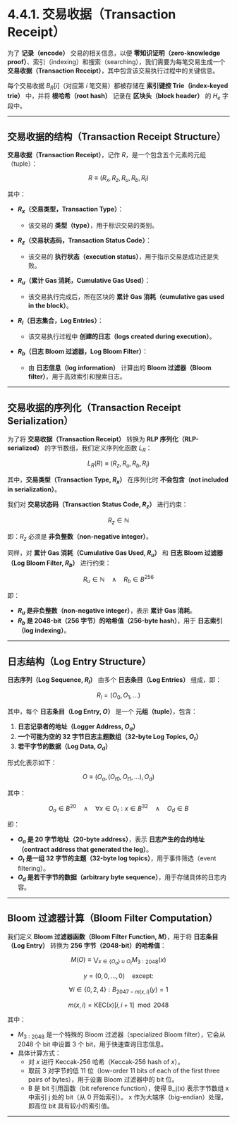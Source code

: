 # 4.4.1. 交易收据（Transaction Receipt）

为了 **记录（encode）** 交易的相关信息，以便 **零知识证明（zero-knowledge proof）**、索引（indexing）和搜索（searching），我们需要为每笔交易生成一个 **交易收据（Transaction Receipt）**，其中包含该交易执行过程中的关键信息。  

每个交易收据 $B_R[i]$（对应第 $i$ 笔交易）都被存储在 **索引键控 Trie（index-keyed trie）** 中，并将 **根哈希（root hash）** 记录在 **区块头（block header）** 的 $H_e$ 字段中。  

---

## 交易收据的结构（Transaction Receipt Structure）

**交易收据（Transaction Receipt）**，记作 $R$，是一个包含五个元素的元组（tuple）：  

$$
R ≡ (R_x, R_z, R_u, R_b, R_l)
$$

其中：  

- **$R_x$（交易类型，Transaction Type）**：
  - 该交易的 **类型（type）**，用于标识交易的类别。  

- **$R_z$（交易状态码，Transaction Status Code）**：
  - 该交易的 **执行状态（execution status）**，用于指示交易是成功还是失败。  

- **$R_u$（累计 Gas 消耗，Cumulative Gas Used）**：
  - 该交易执行完成后，所在区块的 **累计 Gas 消耗（cumulative gas used in the block）**。  

- **$R_l$（日志集合，Log Entries）**：
  - 该交易执行过程中 **创建的日志（logs created during execution）**。  

- **$R_b$（日志 Bloom 过滤器，Log Bloom Filter）**：
  - 由 **日志信息（log information）** 计算出的 **Bloom 过滤器（Bloom filter）**，用于高效索引和搜索日志。  

---

## 交易收据的序列化（Transaction Receipt Serialization）

为了将 **交易收据（Transaction Receipt）** 转换为 **RLP 序列化（RLP-serialized）** 的字节数组，我们定义序列化函数 $L_R$：  

$$
L_R(R) ≡ (R_z, R_u, R_b, R_l)
$$

其中，**交易类型（Transaction Type, $R_x$）** 在序列化时 **不会包含（not included in serialization）**。

我们对 **交易状态码（Transaction Status Code, $R_z$）** 进行约束：  

$$
R_z ∈ \mathbb{N}
$$

即：$R_z$ 必须是 **非负整数（non-negative integer）**。

同样，对 **累计 Gas 消耗（Cumulative Gas Used, $R_u$）** 和 **日志 Bloom 过滤器（Log Bloom Filter, $R_b$）** 进行约束：  

$$
R_u ∈ \mathbb{N} \quad \wedge \quad R_b ∈ B^{256}
$$

即：  

- **$R_u$ 是非负整数（non-negative integer）**，表示 **累计 Gas 消耗**。  
- **$R_b$ 是 2048-bit（256 字节）的哈希值（256-byte hash）**，用于 **日志索引（log indexing）**。  

---

## 日志结构（Log Entry Structure）

**日志序列（Log Sequence, $R_l$）** 由多个 **日志条目（Log Entries）** 组成，即：  

$$
R_l = (O_0, O_1, \dots)
$$

其中，每个 **日志条目（Log Entry, $O$）** 是一个 **元组（tuple）**，包含：  

1. **日志记录者的地址（Logger Address, $O_a$）**  
2. **一个可能为空的 32 字节日志主题数组（32-byte Log Topics, $O_t$）**  
3. **若干字节的数据（Log Data, $O_d$）**  

形式化表示如下：  

$$
O ≡ (O_a, (O_{t0}, O_{t1}, \dots), O_d)
$$

其中：  

$$
O_a ∈ B^{20} \quad \wedge \quad \forall x ∈ O_t : x ∈ B^{32} \quad \wedge \quad O_d ∈ B
$$

即：  

- **$O_a$ 是 20 字节地址（20-byte address）**，表示 **日志产生的合约地址（contract address that generated the log）**。  
- **$O_t$ 是一组 32 字节的主题（32-byte log topics）**，用于事件筛选（event filtering）。  
- **$O_d$ 是若干字节的数据（arbitrary byte sequence）**，用于存储具体的日志内容。  

---

## Bloom 过滤器计算（Bloom Filter Computation）

我们定义 **Bloom 过滤器函数（Bloom Filter Function, $M$）**，用于将 **日志条目（Log Entry）** 转换为 **256 字节（2048-bit）的哈希值**：  

$$
M(O) ≡ \bigvee_{x∈\{O_a\}∪O_t} M_{3:2048}(x)
$$

$$y = (0, 0, \dots, 0) \quad \text{except:}$$

$$
\forall i \in \{0, 2, 4\} : B_{2047 - m(x, i)}(y) = 1
$$

$$
m(x, i) = \text{KEC}(x)[i, i + 1] \mod 2048
$$


其中：  

- $M_{3:2048}$ 是一个特殊的 Bloom 过滤器（specialized Bloom filter），它会从 2048 个 bit 中设置 3 个 bit，用于快速查询日志信息。  
- 具体计算方式：  
  - 对 $x$ 进行 Keccak-256 哈希（Keccak-256 hash of $x$）。  
  - 取前 3 对字节的低 11 位（low-order 11 bits of each of the first three pairs of bytes），用于设置 Bloom 过滤器中的 bit 位。  
  - B 是 bit 引用函数（bit reference function），使得 B_j(x) 表示字节数组 x 中索引 j 处的 bit（从 0 开始索引）。 x 作为大端序（big-endian）处理，即高位 bit 具有较小的索引值。

---


